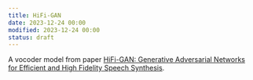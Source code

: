 ```yaml
---
title: HiFi-GAN
date: 2023-12-24 00:00
modified: 2023-12-24 00:00
status: draft
---
```


A vocoder model from paper [HiFi-GAN: Generative Adversarial Networks for Efficient and High Fidelity Speech Synthesis](../reference/papers/hifi-gan-generative-adversarial-networks-for-efficient-and-high-fidelity-speech-synthesis.md).